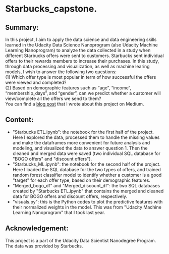 # Starbucks_capstone. 
## Summary:  
In this project, I aim to apply the data science and data engineering skills learned in the Udacity Data Science Nanoprogram (also Udacity Machine Learning Nanoprogram) to analyze the data collected in a study when different Starbucks offers were sent to customers. Starbucks sent individual offers to their rewards members to increase their purchases. In this study, through data processing and visualization, as well as machine learing models, I wish to answer the following two questions:  
(1) Which offer type is most popular in term of how successful the offers were viewed and completed?  
(2) Based on demographic features such as “age”, “income”, “membership_days”, and “gender”, can we predict whether a customer will view/complete all the offers we send to them?  
You can find a [blog post](https://zhao-li-ucla.medium.com/who-is-the-best-target-of-starbucks-offers-92198f50ab2a) that I wrote about this project on Medium.  

## Content:
- "Starbucks ETL.ipynb": the notebook for the first half of the project. Here I explored the data, processed them to handle the missing values and make the dataframes more convenient for future analysis and modeling, and visualized the data to answer question 1. Then the cleaned and merged data were saved (two individual SQL database for "BOGO offers" and "discount offers").
- "Starbucks_ML.ipynb": the notebook for the second half of the project. Here I loaded the SQL database for the two types of offers, and trained random forest classifier model to identify whether a customer is a good "target" for each offer type, based on their demographic features. 
- "Merged_bogo_df" and "Merged_discount_df": the two SQL databases created by "Starbucks ETL.ipynb" that contains the merged and cleaned data for BOGO offers and discount offers, respectively. 
- "visuals.py": this is the Python codes to plot the predictive features with their normalized weights in the model. This was from "Udacity Machine Learning Nanoprogram" that I took last year.

## Acknowledgement:
This project is a part of the Udacity Data Scientist Nanodegree Program. The data was provided by Starbucks.
